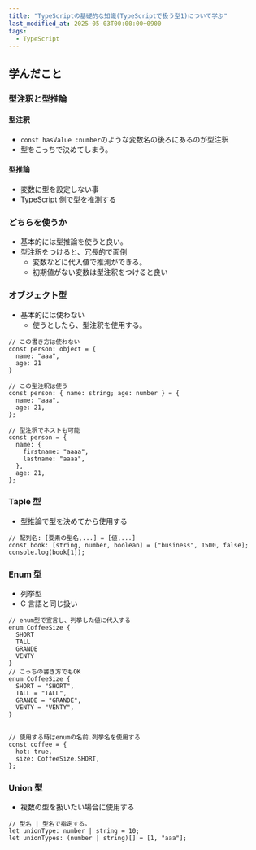 ```yaml
---
title: "TypeScriptの基礎的な知識(TypeScriptで扱う型1)について学ぶ"
last_modified_at: 2025-05-03T00:00:00+0900
tags:
  - TypeScript
---
```


## 学んだこと

### 型注釈と型推論

#### 型注釈

- `const hasValue :number`のような変数名の後ろにあるのが型注釈
- 型をこっちで決めてしまう。

#### 型推論

- 変数に型を設定しない事
- TypeScript 側で型を推測する

### どちらを使うか

- 基本的には型推論を使うと良い。
- 型注釈をつけると、冗長的で面倒
  - 変数などに代入値で推測ができる。
  - 初期値がない変数は型注釈をつけると良い

### オブジェクト型

- 基本的には使わない
  - 使うとしたら、型注釈を使用する。

```
// この書き方は使わない
const person: object = {
  name: "aaa",
  age: 21
}

// この型注釈は使う
const person: { name: string; age: number } = {
  name: "aaa",
  age: 21,
};

// 型注釈でネストも可能
const person = {
  name: {
    firstname: "aaaa",
    lastname: "aaaa",
  },
  age: 21,
};
```

### Taple 型

- 型推論で型を決めてから使用する

```
// 配列名: [要素の型名,...] = [値,...]
const book: [string, number, boolean] = ["business", 1500, false];
console.log(book[1]);
```

### Enum 型

- 列挙型
- C 言語と同じ扱い

```
// enum型で宣言し、列挙した値に代入する
enum CoffeeSize {
  SHORT
  TALL
  GRANDE
  VENTY
}
// こっちの書き方でもOK
enum CoffeeSize {
  SHORT = "SHORT",
  TALL = "TALL",
  GRANDE = "GRANDE",
  VENTY = "VENTY",
}


// 使用する時はenumの名前.列挙名を使用する
const coffee = {
  hot: true,
  size: CoffeeSize.SHORT,
};

```

### Union 型

- 複数の型を扱いたい場合に使用する

```
// 型名 | 型名で指定する。
let unionType: number | string = 10;
let unionTypes: (number | string)[] = [1, "aaa"];
```
